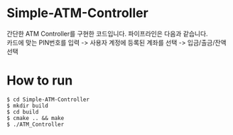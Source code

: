 # Simple-ATM-Controller
간단한 ATM Controller를 구현한 코드입니다.
파이프라인은 다음과 같습니다.  
카드에 맞는 PIN번호를 입력 -> 사용자 계정에 등록된 계좌를 선택 -> 입금/출금/잔액 선택

# How to run
`$ cd Simple-ATM-Controller`  
`$ mkdir build`  
`$ cd build`  
`$ cmake .. && make`  
`$ ./ATM_Controller`
